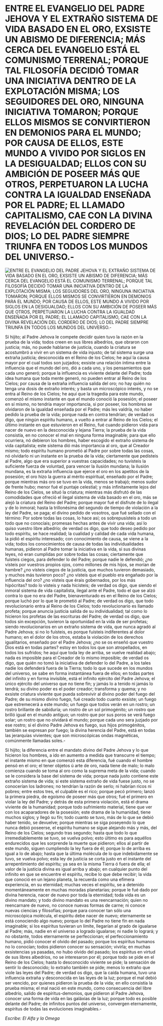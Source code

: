 # ENTRE EL EVANGELIO DEL PADRE JEHOVA Y EL EXTRAÑO SISTEMA DE VIDA BASADO EN EL ORO, EXSISTE UN ABISMO DE DIFERENCIA; MÁS CERCA DEL EVANGELIO ESTÁ EL COMUNISMO TERRENAL; PORQUE TAL FILOSOFÍA DECIDIÓ TOMAR UNA INICIATIVA DENTRO DE LA EXPLOTACIÓN MISMA; LOS SEGUIDORES DEL ORO, NINGUNA INICIATIVA TOMARON; PORQUE ELLOS MISMOS SE CONVIRTIERON EN DEMONIOS PARA EL MUNDO; POR CAUSA DE ELLOS, ESTE MUNDO A VIVIDO POR SIGLOS EN LA DESIGUALDAD; ELLOS CON SU AMBICIÓN DE POSEER MÁS QUE OTROS, PERPETUARON LA LUCHA CONTRA LA IGUALDAD ENSEÑADA POR EL PADRE; EL LLAMADO CAPITALISMO, CAE CON LA DIVINA REVELACIÓN DEL CORDERO DE DIOS; LO DEL PADRE SIEMPRE TRIUNFA EN TODOS LOS MUNDOS DEL UNIVERSO.-

![ENTRE EL EVANGELIO DEL PADRE JEHOVA Y EL EXTRAÑO SISTEMA DE VIDA BASADO EN EL ORO, EXSISTE UN ABISMO DE DIFERENCIA; MÁS CERCA DEL EVANGELIO ESTÁ EL COMUNISMO TERRENAL; PORQUE TAL FILOSOFÍA DECIDIÓ TOMAR UNA INICIATIVA DENTRO DE LA EXPLOTACIÓN MISMA; LOS SEGUIDORES DEL ORO, NINGUNA INICIATIVA TOMARON; PORQUE ELLOS MISMOS SE CONVIRTIERON EN DEMONIOS PARA EL MUNDO; POR CAUSA DE ELLOS, ESTE MUNDO A VIVIDO POR SIGLOS EN LA DESIGUALDAD; ELLOS CON SU AMBICIÓN DE POSEER MÁS QUE OTROS, PERPETUARON LA LUCHA CONTRA LA IGUALDAD ENSEÑADA POR EL PADRE; EL LLAMADO CAPITALISMO, CAE CON LA DIVINA REVELACIÓN DEL CORDERO DE DIOS; LO DEL PADRE SIEMPRE TRIUNFA EN TODOS LOS MUNDOS DEL UNIVERSO.-](http://www.alfayomega.pe/images/rollos/blanco.jpg)

Sí hijito; al Padre Jehova le compete decidir quien tuvo la razón en la prueba de la vida; todos creen en sus libres albedríos, que obraron con justicia; más, no puede hablarse de justicia, cuando la criatura se acostumbró a vivir en un sistema de vida injusto; de tal sistema surge una extraña justicia; desconocida en el Reino de los Cielos; he aquí la causa mayor por el cual todos son juzjados; exsiste una relación íntima entre la influencia que el mundo del oro, dió a cada uno, y los pensamientos que cada uno generó; porque la influencia es viviente delante del Padre; toda idea humana que toda mente generó, no pueden entrar al Reino de los Cielos; por causa de la extraña influencia salida del oro; no hay quién no tenga una dosis de extraño interés; y basta un microscópico interés, y no se entra al Reino de los Cielos; he aquí que la tragedia para este mundo, comenzó el mismo instante en que el mundo conoció la posesión; el poseer en sí mismo, no tendría mayor importancia, si por poseer, los hombres se olvidaron de la igualdad enseñada por el Padre; más les valdría, no haber pedido la prueba de la vida; porque nada en contra tendrían; de verdad os digo, que ningún espíritu humano, a vuelto a entrar al Reino de los Cielos; el último instante en que estuvieron en el Reino, fué cuando pidieron vida para nacer de nuevo en la desconocida y lejana Tierra; la prueba de la vida consistía, en no conocer el mal en ninguna forma imaginable; para que ello ocurriera, nó debieron los hombres, haber escogido el extraño sistema de vida capitalista; este sistema dió más importancia al oro, que al Creador mismo; todo espíritu humano prometió al Padre por sobre todas las cosas, nó olvidarlo ni un instante en la prueba de la vida; ciertamente que pedísteis al Padre, algo que era superior a vuestras capacidades; no tuvísteis la suficiente fuerza de voluntad, para vencer la ilusión mundana; la ilusión mundana, es la extraña influencia que ejerce el oro en los apetitos de la posesión; el oro hizo la guerra al mérito espíritual, enseñado por el Padre; porque mientras más oro se tuvo en la vida, menos se trabajó; menos sudor de frente hubo; menor fué el puntaje celestial; y más infinitamente lejos del Reino de los Cielos, se situó la criatura; mientras más disfrutó de las comodidades que ofreció el ilegal sistema de vida basado en el oro, más se alejó la criatura del Reino del Padre; porque mayor fué el disfrute de lo ilegal y de lo inmoral; hasta la trillonésima del segundo de tiempo de violación a la ley del Padre, se paga; el divino pedido de vosotros, que fué sellado con el término: Por sobre todas las cosas, lo hace así; os sobrepusísteis a todo un todo que no conocíais; promesas hechas antes de vivir una vida; así lo quiso vuestro libre albedrío; de verdad os digo, que todo deseo pedido por todo espíritu, se hace realidad; la cualidad y calidad de cada vida humana, la pidió el espíritu interesado; con conocimiento de causa, se viene a la vida; todos los conocimientos de causa de todas las individualidades humanas, pidieron al Padre tomar la iniciativa en la vida, si sus divinas leyes, nó eran cumplidas por sobre todas las cosas; ciertamente que fuísteis ciegos, para defender lo del Padre; porque nadie le defendió; ¿no vísteis por vuestros propios ojos, como millones de mis hijos, se morían de hambre? ¿no vísteis ciegos de la justicia, que muchos tuvieron demasiado, y muchos más tuvieron poco? ¿no vísteis que el pueblo era engañado por la influencia del oro? ¿no vísteis que érais gobernados, por los más hipócritas? todo lo vísteis y nada hicísteis; de verdad os digo, que siendo el inmoral sistema de vida capitalista, ilegal ante el Padre, todo el que se alzó contra lo que no era del Padre, bienaventurado es en el Reino de los Cielos; porque luchó por lo que le prometió al Padre; de verdad os digo, que todo revolucionario entra al Reino de los Cielos; todo revolucionario es llamado profeta; porque anuncia justicia salida de su individualidad; tal como lo hicieron los profetas de las escrituras del Padre; de verdad os digo, que todos sin excepción, tuvieron la oportunidad en la vida de ser profetas; siendo revolucionarios en un extraño sistema de vida, que nunca agradó al Padre Jehova; si no lo fuísteis, es porque fuísteis indiferentes al dolor humano; en el dolor de los otros, estaba la violación de los derechos igualitarios, enseñado por el Padre Jehova; ¿no se os enseñó que vuestro Dios está en todas partes? estoy en todos los que son atropellados, en todos los sufridos; he aquí que toda ley de arriba, se vuelve realidad abajo; nada es imposible para el Creador de lo mismo imposible; de verdad os digo, que quién no tomó la iniciativa de defender lo del Padre, a los tales nadie los defenderá fuera de la Tierra; todo lo que sucede en los mundos del universo, se sabe en forma instantánea fuera de ellos; en todas partes del infinito y en forma invisible, está el infinito ejército del Padre Jehova; el único ejército del universo que no tiene fín; y jamás lo a tenido ni jamás lo tendrá; su divino poder es el poder creador; transforma y quema; y no exsiste criatura viviente que pueda sobrevivir al divino poder del fuego del Padre; de su mismo divino fuego, fué creado todo cuanto exsiste; un fuego que estremecerá a este mundo; un fuego que todos verán en un rostro; un rostro brillante de sabiduría; un rostro de un sol primogénito; un rostro que brilló igual en el mundo antiguo; un rostro que por sus poros se verá fuego solar; un rostro que no olvidará el mundo; porque cada uno sera juzjado por ese rostro; si el divino Padre Jehova es fuego, sus hijos primogénitos, también se expresan por fuego; la divina herencia del Padre, está en todas las jerarquías vivientes; que son microscópicas ondas magnéticas, comúnmente llamadas soles.-

Sí hijito; la diferencia entre el mandato divino del Padre Jehova y lo que hicieron los hombres, a ido en aumento a medida que transcurre el tiempo; el instante mismo en que comenzó esta diferencia, fué cuando el hombre pensó en el oro; el tener objetos ú arte de oro, nada tiene de malo; lo malo comienza cuando se toma al oro como la suprema meta de la vida; cuando se le considera la base del sistema de vida; porque nada justo contiene este extraño sistema de vida; si este sistema extraño de vida fuese justo, no se conocerían los ladrones; no tendrían la razón de serlo; ni habrían ricos ni pobres; entre estos tres, el culpable es el rico; porque pecó primero; lanzó la primera piedra, de egoísmo de poseer más que otros; fué el primero en violar la ley del Padre; y detrás de esta primera violación, está el drama viviente de la humanidad; porque todo sufrimiento material, tiene que ver con los acaparadores de la posesión; este drama de la humanidad, tiene muchos siglos; y llegó su fín; todo cuanto se tuvo, más de lo que se debió haber tenido, se devuelve; porque mientras se siga poseyendo lo que nunca debió poseerse, el espíritu humano se sigue alejando más y más, del Reino de los Cielos; segundo tras segundo; hasta que todo lo que irremediablemente se tuvo, se vuelva polvo; esto último es para aquéllos endurecidos que les sorprende la muerte que pidieron; ellos al partir de este mundo, siguen cumpliendo la ley fuera de él; porque lo de arriba es igual a lo de abajo; hasta que la última molécula de lo que indebidamente se tuvo, se vuelva polvo; esta ley de justicia se corta justo en el instante del arrepentimiento del espíritu; ya sea en la misma Tierra ó fuera de ella; el valor de la justicia divina es igual arriba y abajo; en cualquier punto del infinito en que se encuentre el espíritu, recibe lo que debe recibir; la vida que conoció en un lejano planeta, la recuerda como una efímera experiencia, en su eternidad; muchas veces el espíritu, se a detenido momentáneamente en muchas moradas planetarias; porque le fué dado por divina herencia, nacer de nuevo por toda la eternidad; toda vida es un divino mandato; y todo divino mandato es una reencarnación; quien no reencarnare de nuevo, no conoce nuevas formas de carne; ni conoce nuevas ciencias y filosofías; porque para conocer tan sólo una microscópica molécula, el espíritu debe nacer de nuevo; eternamente se está conociendo algo nuevo; porque lo del Padre no tiene fín en nada imaginable; si los espíritus tuvieran un límite, llegarían al grado de igualarse al Padre; más, nadie en el universo a logrado igualarse; ni nadie lo logrará; y no obstante, todos eternamente se perfeccionan; el perfeccionamiento humano, pidió conocer el olvido del pasado; porque los espíritus humanos no lo conocían; todos pidieron conocer su sensación; vivirla; en muchas exsistencias ya pasadas, no hubo olvido del pasado; los espíritus en virtud de sus libres albedríos, no se interesaron por él; porque todo se pide en el Reino de los Cielos; hasta lo desconocido viviente se pide; la sensación de sentir lo desconocido; lo extraño también se pide; menos lo extraño que viole las leyes del Padre; de verdad os digo, que la caída humana, tuvo una influencia extraña y desconocida en las leyes de la luz; porque el mal debió ser vencido, por quienes pidieron la prueba de la vida; en ello consistía la prueba misma; el mal nació en este mundo, como consecuencia del libre albedrío, salido de espíritus-demonios, que pidieron al Padre Jehova, conocer una forma de vida en las galáxias de la luz; porque todo es posible delante del Padre; de infinitos puntos del universo, convergen eternamente, espíritus de todas las evoluciones imaginables.-

*Escribe: El Alfa y la Omega*
